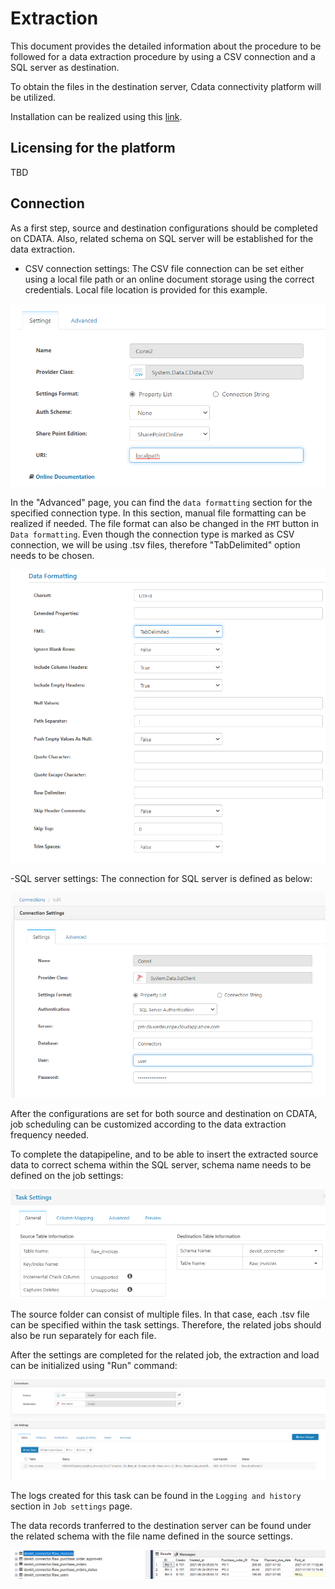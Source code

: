# Extraction

This document provides the detailed information about the procedure to be followed for a data extraction procedure by using a CSV connection and a SQL server as destination.

To obtain the files in the destination server, Cdata connectivity platform will be utilized.

Installation can be realized using this [link](https://www.cdata.com/sync/download/).

## Licensing for the platform

TBD

## Connection

As a first step, source and destination configurations should be completed on CDATA. Also, related schema on SQL server will be established for the data extraction.

- CSV connection settings:
The CSV file connection can be set either using a local file path or an online document storage using the correct credentials. Local file location is provided for this example.

![csvpath](images/csvfile.png)

In the "Advanced" page, you can find the `data formatting` section for the specified connection type. In this section, manual file formatting can be realized if needed. The file format can also be changed in the `FMT` button in `Data formatting`. Even though the connection type is marked as CSV connection, we will be using .tsv files, therefore "TabDelimited" option needs to be chosen.

![dataformatting](images/dataform.png)

-SQL server settings:
The connection for SQL server is defined as below:

![sqlserver](images/sqlconnection.png)

After the configurations are set for both source and destination on CDATA, job scheduling can be customized according to the data extraction frequency needed.

To complete the datapipeline, and to be able to insert the extracted source data to correct schema within the SQL server, schema name needs to be defined on the job settings:

![jobs3](images/jobs3.png)

The source folder can consist of multiple files. In that case, each .tsv file can be specified within the task settings. Therefore, the related jobs should also be run separately for each file.

After the settings are completed for the related job, the extraction and load can be initialized using "Run" command:

![jobrun](images/jobrun.png)

The logs created for this task can be found in the `Logging and history` section in `Job settings` page. 

The data records tranferred to the destination server can be found under the related schema with the file name defined in the source settings.

![sqloutput](images/sqlserveroutput.png)
